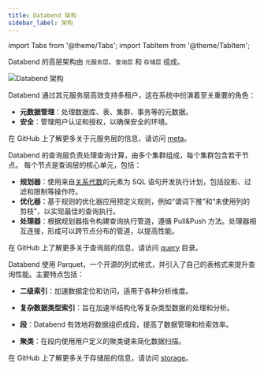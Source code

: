 ```yaml
---
title: Databend 架构
sidebar_label: 架构
---
```

import Tabs from '@theme/Tabs';
import TabItem from '@theme/TabItem';

Databend 的高层架构由 `元服务层`、`查询层` 和 `存储层` 组成。

![Databend 架构](https://github.com/datafuselabs/databend/assets/172204/68b1adc6-0ec1-41d4-9e1d-37b80ce0e5ef)

<Tabs groupId="databendlay">
<TabItem value="Meta-Service Layer" label="元服务层">

Databend 通过其元服务层高效支持多租户，这在系统中扮演着至关重要的角色：

- **元数据管理**：处理数据库、表、集群、事务等的元数据。
- **安全**：管理用户认证和授权，以确保安全的环境。

在 GitHub 上了解更多关于元服务层的信息，请访问 [meta](https://github.com/datafuselabs/databend/tree/main/src/meta)。

</TabItem>
<TabItem value="Query Layer" label="查询层">

Databend 的查询层负责处理查询计算，由多个集群组成，每个集群包含若干节点。
每个节点是查询层的核心单元，包括：
- **规划器**：使用来自[关系代数](https://en.wikipedia.org/wiki/Relational_algebra)的元素为 SQL 语句开发执行计划，包括投影、过滤和限制等操作符。
- **优化器**：基于规则的优化器应用预定义规则，例如“谓词下推”和“未使用列的剪枝”，以实现最佳的查询执行。
- **处理器**：根据规划器指令构建查询执行管道，遵循 Pull&Push 方法。处理器相互连接，形成可以跨节点分布的管道，以提高性能。

在 GitHub 上了解更多关于查询层的信息，请访问 [query](https://github.com/datafuselabs/databend/tree/main/src/query) 目录。

</TabItem>
<TabItem value="Storage Layer" label="存储层">

Databend 使用 Parquet，一个开源的列式格式，并引入了自己的表格式来提升查询性能。主要特点包括：

- **二级索引**：加速数据定位和访问，适用于各种分析维度。
 
- **复杂数据类型索引**：旨在加速半结构化等复杂类型数据的处理和分析。

- **段**：Databend 有效地将数据组织成段，提高了数据管理和检索效率。

- **聚类**：在段内使用用户定义的聚类键来简化数据扫描。

在 GitHub 上了解更多关于存储层的信息，请访问 [storage](https://github.com/datafuselabs/databend/tree/main/src/query/storages)。

</TabItem>
</Tabs>